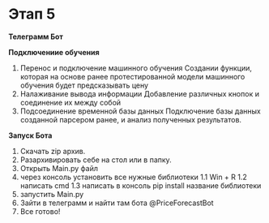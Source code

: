 # Этап 5

**Телеграмм Бот**

 **Подключениие обучения**

1. Перенос и подключение машинного обучения
    Создании функции, которая на основе ранее протестированной модели машинного обучения будет предсказывать цену
2. Налаживание вывода информации
   Добавление различных кнопок и соединение их между собой
3. Подсоединение временной базы данных
   Подключение базы данных созданной парсером ранее, и анализ полученных результатов.

**Запуск Бота**

1. Скачать zip архив.
2. Разархивировать себе на стол или в папку.
3. Открыть Main.py файл
4. через консоль установить все нужные библиотеки
   1.1 Win + R
   1.2 написать cmd
   1.3 написать в консоль pip install название библиотеки
5. запустить Main.py
6. Зайти в телеграмм и найти там бота @PriceForecastBot
7. Все готово!

